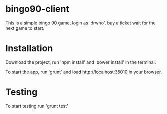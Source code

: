 # bingo90-client

This is a simple bingo 90 game, login as 'drwho', buy a ticket wait for the next game to start.

# Installation 

Download the project, run 'npm install' and 'bower install' in the terminal.

To start the app, run 'grunt' and load http://localhost:35010 in your browser.

# Testing

To start testing run 'grunt test'
